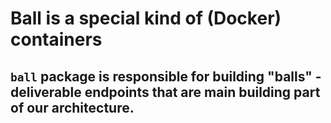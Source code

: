 # Ball is a special kind of (Docker) containers
## `ball` package is responsible for building "balls" - deliverable endpoints that are main building part of our architecture.

